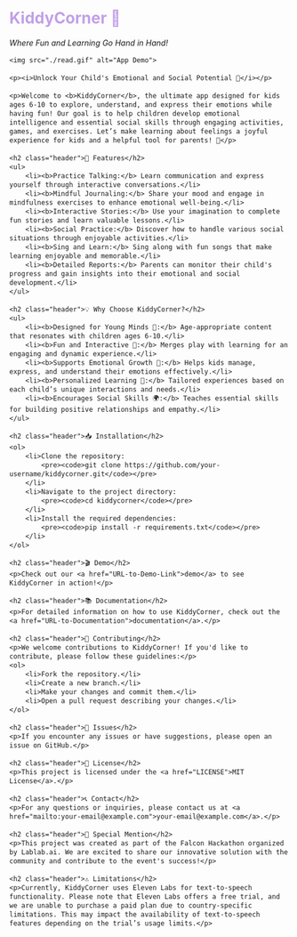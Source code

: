<!DOCTYPE html>
<html>
<head>
    <style>
        .header {
            color: #C1A0E8;
        }
    </style>
</head>
<body>
    <h1 class="header">KiddyCorner 🌟</h1>
    <p><i>Where Fun and Learning Go Hand in Hand!</i></p>

    <img src="./read.gif" alt="App Demo">

    <p><i>Unlock Your Child's Emotional and Social Potential 🎈</i></p>

    <p>Welcome to <b>KiddyCorner</b>, the ultimate app designed for kids ages 6-10 to explore, understand, and express their emotions while having fun! Our goal is to help children develop emotional intelligence and essential social skills through engaging activities, games, and exercises. Let’s make learning about feelings a joyful experience for kids and a helpful tool for parents! 🌟</p>

    <h2 class="header">🚀 Features</h2>
    <ul>
        <li><b>Practice Talking:</b> Learn communication and express yourself through interactive conversations.</li>
        <li><b>Mindful Journaling:</b> Share your mood and engage in mindfulness exercises to enhance emotional well-being.</li>
        <li><b>Interactive Stories:</b> Use your imagination to complete fun stories and learn valuable lessons.</li>
        <li><b>Social Practice:</b> Discover how to handle various social situations through enjoyable activities.</li>
        <li><b>Sing and Learn:</b> Sing along with fun songs that make learning enjoyable and memorable.</li>
        <li><b>Detailed Reports:</b> Parents can monitor their child's progress and gain insights into their emotional and social development.</li>
    </ul>

    <h2 class="header">💡 Why Choose KiddyCorner?</h2>
    <ul>
        <li><b>Designed for Young Minds 🧠:</b> Age-appropriate content that resonates with children ages 6-10.</li>
        <li><b>Fun and Interactive 🎉:</b> Merges play with learning for an engaging and dynamic experience.</li>
        <li><b>Supports Emotional Growth 💖:</b> Helps kids manage, express, and understand their emotions effectively.</li>
        <li><b>Personalized Learning 🧩:</b> Tailored experiences based on each child’s unique interactions and needs.</li>
        <li><b>Encourages Social Skills 🌍:</b> Teaches essential skills for building positive relationships and empathy.</li>
    </ul>

    <h2 class="header">📥 Installation</h2>
    <ol>
        <li>Clone the repository:
            <pre><code>git clone https://github.com/your-username/kiddycorner.git</code></pre>
        </li>
        <li>Navigate to the project directory:
            <pre><code>cd kiddycorner</code></pre>
        </li>
        <li>Install the required dependencies:
            <pre><code>pip install -r requirements.txt</code></pre>
        </li>
    </ol>

    <h2 class="header">🎬 Demo</h2>
    <p>Check out our <a href="URL-to-Demo-Link">demo</a> to see KiddyCorner in action!</p>

    <h2 class="header">📚 Documentation</h2>
    <p>For detailed information on how to use KiddyCorner, check out the <a href="URL-to-Documentation">documentation</a>.</p>

    <h2 class="header">🤝 Contributing</h2>
    <p>We welcome contributions to KiddyCorner! If you'd like to contribute, please follow these guidelines:</p>
    <ol>
        <li>Fork the repository.</li>
        <li>Create a new branch.</li>
        <li>Make your changes and commit them.</li>
        <li>Open a pull request describing your changes.</li>
    </ol>

    <h2 class="header">🐛 Issues</h2>
    <p>If you encounter any issues or have suggestions, please open an issue on GitHub.</p>

    <h2 class="header">📄 License</h2>
    <p>This project is licensed under the <a href="LICENSE">MIT License</a>.</p>

    <h2 class="header">📞 Contact</h2>
    <p>For any questions or inquiries, please contact us at <a href="mailto:your-email@example.com">your-email@example.com</a>.</p>

    <h2 class="header">🎉 Special Mention</h2>
    <p>This project was created as part of the Falcon Hackathon organized by Lablab.ai. We are excited to share our innovative solution with the community and contribute to the event's success!</p>

    <h2 class="header">⚠️ Limitations</h2>
    <p>Currently, KiddyCorner uses Eleven Labs for text-to-speech functionality. Please note that Eleven Labs offers a free trial, and we are unable to purchase a paid plan due to country-specific limitations. This may impact the availability of text-to-speech features depending on the trial’s usage limits.</p>
</body>
</html>
